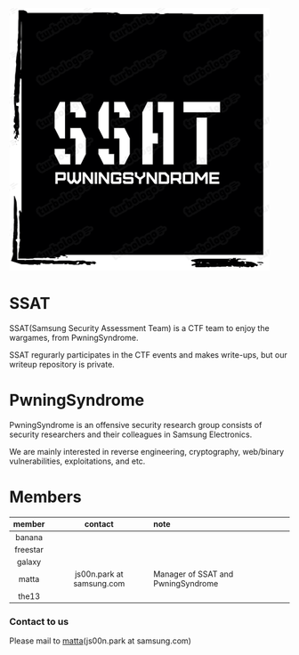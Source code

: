 ![img](ssat_logo_black.png)

# SSAT 

SSAT(Samsung Security Assessment Team) is a CTF team to enjoy the wargames, from PwningSyndrome.

SSAT regurarly participates in the CTF events and makes write-ups, but our writeup repository is private.

# PwningSyndrome

PwningSyndrome is an offensive security research group consists of security researchers and their colleagues in Samsung Electronics.

We are mainly interested in reverse engineering, cryptography, web/binary vulnerabilities, exploitations, and etc.

# Members

| member   | contact | note |
|:--------:|:-------:|:-----|
| banana   |         |      |
| freestar |         |      |
| galaxy   |         |      |
| matta    | js00n.park at samsung.com | Manager of SSAT and PwningSyndrome |
| the13    |         |      |



### Contact to us

Please mail to [matta](https://me.matta.kr)(js00n.park at samsung.com)

